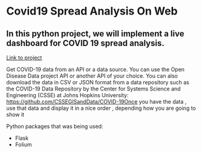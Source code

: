 # Covid19 Spread Analysis On Web 

## In this python project, we will implement a live dashboard for COVID 19 spread analysis.

[Link to project](https://wesley-perrang.github.io/covid19dataanalysis.github.io/)

Get COVID-19 data from an API or a data source. You can use the Open Disease Data project API or another API of your choice. You can also download the data in CSV or JSON format from a data repository such as the COVID-19 Data Repository by the Center for Systems Science and Engineering (CSSE) at Johns Hopkins University: https://github.com/CSSEGISandData/COVID-19Once you have the data , use that data and display it in a nice order , depending how you are going to show it

Python packages that was being used:
* Flask
* Folium 
